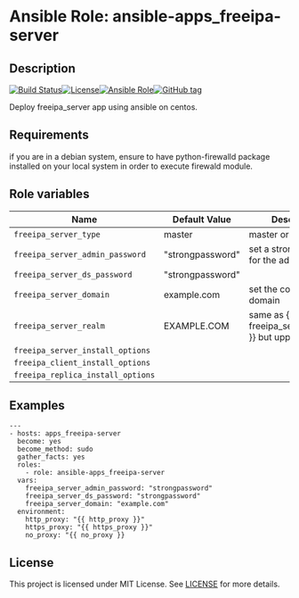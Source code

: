 # Ansible Role: ansible-apps_freeipa-server


## Description

[![Build Status](https://travis-ci.com/lotusnoir/ansible-apps_freeipa-server.svg?branch=master)](https://travis-ci.com/lotusnoir/ansible-apps_freeipa-server)[![License](https://img.shields.io/badge/license-MIT%20License-brightgreen.svg)](https://opensource.org/licenses/MIT)[![Ansible Role](https://img.shields.io/badge/ansible%20role-apps__freeipa_server-blue)](https://galaxy.ansible.com/lotusnoir/ansible-apps_freeipa-server/)[![GitHub tag](https://img.shields.io/badge/version-latest-blue)](https://github.com/lotusnoir/ansible-apps_freeipa-server/tags)

Deploy freeipa_server app using ansible on centos.


## Requirements

if you are in a debian system, ensure to have python-firewalld package installed on your local system in order to execute firewald module.

## Role variables

| Name           | Default Value | Description                        |
| -------------- | ------------- | -----------------------------------|
| `freeipa_server_type` | master | master or replica |
| `freeipa_server_admin_password` | "strongpassword" | set a strong password for the admin access |
| `freeipa_server_ds_password` | "strongpassword" | |
| `freeipa_server_domain` | example.com | set the company domain|
| `freeipa_server_realm` | EXAMPLE.COM | same as {{ freeipa_server_domain }} but upper |
| `freeipa_server_install_options` | | |
| `freeipa_client_install_options` | | |
| `freeipa_replica_install_options` | | |

## Examples

	---
	- hosts: apps_freeipa-server
	  become: yes
	  become_method: sudo
	  gather_facts: yes
	  roles:
	    - role: ansible-apps_freeipa-server
	  vars:
        freeipa_server_admin_password: "strongpassword"
        freeipa_server_ds_password: "strongpassword"
        freeipa_server_domain: "example.com"
	  environment: 
	    http_proxy: "{{ http_proxy }}"
	    https_proxy: "{{ https_proxy }}"
	    no_proxy: "{{ no_proxy }}


## License

This project is licensed under MIT License. See [LICENSE](/LICENSE) for more details.
